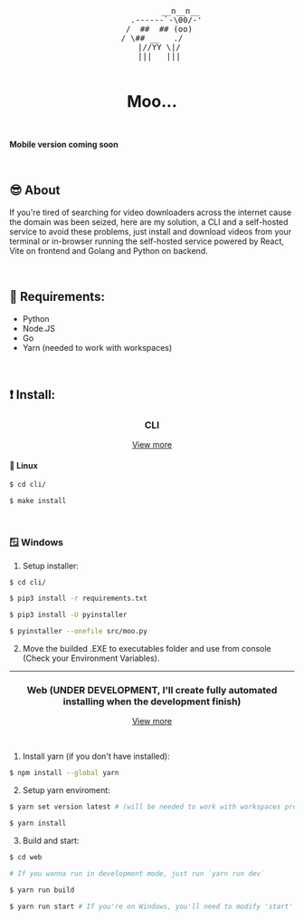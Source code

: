 <div align="center">
  <pre>
            __n__n__
      .------`-\00/-'
   /  ##  ## (oo)
/ \## __   ./
   |//YY \|/
   |||   |||
  </pre>
  
  <h1>Moo...</h1>
</div>

<br />

**Mobile version coming soon**

<br />

## 😎 About
If you're tired of searching for video downloaders across the internet cause the domain was been seized,
here are my solution, a CLI and a self-hosted service to avoid these problems, just install and download
videos from your terminal or in-browser running the self-hosted service powered by React, Vite on frontend
and Golang and Python on backend.

<br />

## 📜 Requirements:
- Python
- Node.JS
- Go
- Yarn (needed to work with workspaces)

<br />

## ❗️ Install:

<div align="center">
  <h3>CLI</h3>
  
  <a href="https://github.com/imf4ll/moo/tree/master/cli">View more</a>
</div>

#### 🐧 Linux
```bash
$ cd cli/

$ make install
```

<br />

### 🪟 Windows
1. Setup installer:
```bash
$ cd cli/

$ pip3 install -r requirements.txt

$ pip3 install -U pyinstaller

$ pyinstaller --onefile src/moo.py
```

2. Move the builded .EXE to executables folder and use from console (Check your Environment Variables).

<hr />

<div align="center">
  <h3>Web (UNDER DEVELOPMENT, I'll create fully automated installing when the development finish)</h3>

  <a href="https://github.com/imf4ll/moo/tree/master/web">View more</a>
</div>

<br />

1. Install yarn (if you don't have installed):
```bash
$ npm install --global yarn
```

2. Setup yarn enviroment:
```bash
$ yarn set version latest # (will be needed to work with workspaces properly)

$ yarn install
```

3. Build and start:
```bash
$ cd web

# If you wanna run in development mode, just run `yarn run dev`

$ yarn run build

$ yarn run start # If you're on Windows, you'll need to modify 'start' script of package.json, just add .exe on front of './backend'
```

<br />

